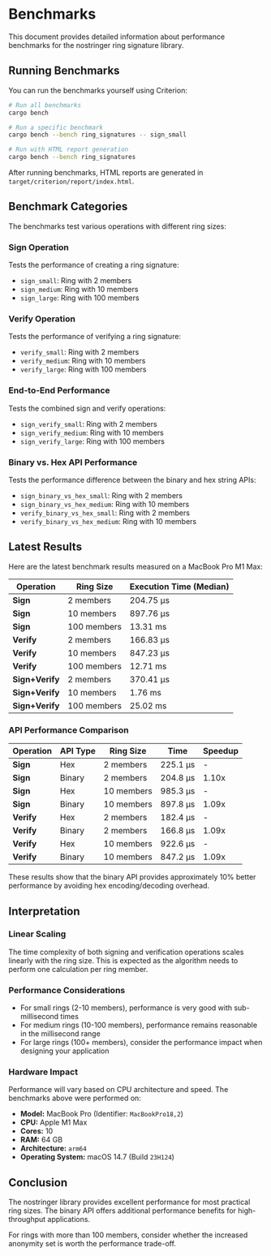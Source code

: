 # Benchmarks

This document provides detailed information about performance benchmarks for the nostringer ring signature library.

## Running Benchmarks

You can run the benchmarks yourself using Criterion:

```bash
# Run all benchmarks
cargo bench

# Run a specific benchmark
cargo bench --bench ring_signatures -- sign_small

# Run with HTML report generation
cargo bench --bench ring_signatures
```

After running benchmarks, HTML reports are generated in `target/criterion/report/index.html`.

## Benchmark Categories

The benchmarks test various operations with different ring sizes:

### Sign Operation

Tests the performance of creating a ring signature:

- `sign_small`: Ring with 2 members
- `sign_medium`: Ring with 10 members
- `sign_large`: Ring with 100 members

### Verify Operation

Tests the performance of verifying a ring signature:

- `verify_small`: Ring with 2 members
- `verify_medium`: Ring with 10 members
- `verify_large`: Ring with 100 members

### End-to-End Performance

Tests the combined sign and verify operations:

- `sign_verify_small`: Ring with 2 members
- `sign_verify_medium`: Ring with 10 members
- `sign_verify_large`: Ring with 100 members

### Binary vs. Hex API Performance

Tests the performance difference between the binary and hex string APIs:

- `sign_binary_vs_hex_small`: Ring with 2 members
- `sign_binary_vs_hex_medium`: Ring with 10 members
- `verify_binary_vs_hex_small`: Ring with 2 members
- `verify_binary_vs_hex_medium`: Ring with 10 members

## Latest Results

Here are the latest benchmark results measured on a MacBook Pro M1 Max:

| Operation       | Ring Size   | Execution Time (Median) |
| --------------- | ----------- | ----------------------- |
| **Sign**        | 2 members   | 204.75 µs               |
| **Sign**        | 10 members  | 897.76 µs               |
| **Sign**        | 100 members | 13.31 ms                |
| **Verify**      | 2 members   | 166.83 µs               |
| **Verify**      | 10 members  | 847.23 µs               |
| **Verify**      | 100 members | 12.71 ms                |
| **Sign+Verify** | 2 members   | 370.41 µs               |
| **Sign+Verify** | 10 members  | 1.76 ms                 |
| **Sign+Verify** | 100 members | 25.02 ms                |

### API Performance Comparison

| Operation  | API Type | Ring Size  | Time     | Speedup |
| ---------- | -------- | ---------- | -------- | ------- |
| **Sign**   | Hex      | 2 members  | 225.1 µs | -       |
| **Sign**   | Binary   | 2 members  | 204.8 µs | 1.10x   |
| **Sign**   | Hex      | 10 members | 985.3 µs | -       |
| **Sign**   | Binary   | 10 members | 897.8 µs | 1.09x   |
| **Verify** | Hex      | 2 members  | 182.4 µs | -       |
| **Verify** | Binary   | 2 members  | 166.8 µs | 1.09x   |
| **Verify** | Hex      | 10 members | 922.6 µs | -       |
| **Verify** | Binary   | 10 members | 847.2 µs | 1.09x   |

These results show that the binary API provides approximately 10% better performance by avoiding hex encoding/decoding overhead.

## Interpretation

### Linear Scaling

The time complexity of both signing and verification operations scales linearly with the ring size. This is expected as the algorithm needs to perform one calculation per ring member.

### Performance Considerations

- For small rings (2-10 members), performance is very good with sub-millisecond times
- For medium rings (10-100 members), performance remains reasonable in the millisecond range
- For large rings (100+ members), consider the performance impact when designing your application

### Hardware Impact

Performance will vary based on CPU architecture and speed. The benchmarks above were performed on:

- **Model:** MacBook Pro (Identifier: `MacBookPro18,2`)
- **CPU:** Apple M1 Max
- **Cores:** 10
- **RAM:** 64 GB
- **Architecture:** `arm64`
- **Operating System:** macOS 14.7 (Build `23H124`)

## Conclusion

The nostringer library provides excellent performance for most practical ring sizes. The binary API offers additional performance benefits for high-throughput applications.

For rings with more than 100 members, consider whether the increased anonymity set is worth the performance trade-off.
